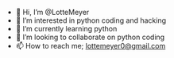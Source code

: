 - 👋 Hi, I’m @LotteMeyer
- 👀 I’m interested in python coding and hacking
- 🌱 I’m currently learning python
- 💞️ I’m looking to collaborate on python coding
- 📫 How to reach me; lottemeyer0@gmail.com

<!---
LotteMeyer/LotteMeyer is a ✨ special ✨ repository because its `README.md` (this file) appears on your GitHub profile.
You can click the Preview link to take a look at your changes.
--->
